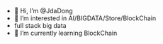 - 👋 Hi, I’m @JdaDong
- 👀 I’m interested in AI/BIGDATA/Store/BlockChain
- full stack big data
- 🌱 I’m currently learning BlockChain
<!-- - 💞️ I’m looking to collaborate on ...
- 📫 How to reach me ... -->

<!---
JdaDong/JdaDong is a ✨ special ✨ repository because its `README.md` (this file) appears on your GitHub profile.
You can click the Preview link to take a look at your changes.
--->
